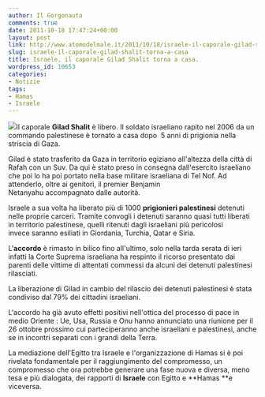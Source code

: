 ```yaml
---
author: Il Gorgonauta
comments: true
date: 2011-10-18 17:47:24+00:00
layout: post
link: http://www.atomodelmale.it/2011/10/18/israele-il-caporale-gilad-shalit-torna-a-casa/
slug: israele-il-caporale-gilad-shalit-torna-a-casa
title: Israele, il caporale Gilad Shalit torna a casa.
wordpress_id: 10653
categories:
- Notizie
tags:
- Hamas
- Israele
---
```


[![](http://www.atomodelmale.it/wp-content/uploads/2011/10/Gilad-Shalit-300x200.jpg)](http://www.atomodelmale.it/wp-content/uploads/2011/10/Gilad-Shalit.jpg)Il caporale **Gilad Shalit** è libero. Il soldato israeliano rapito nel 2006 da un commando palestinese è tornato a casa dopo  5 anni di prigionia nella striscia di Gaza.

Gilad è stato trasferito da Gaza in territorio egiziano all'altezza della città di Rafah con un Suv. Da qui è stato preso in consegna dall'esercito israeliano che poi lo ha poi portato nella base militare israeliana di Tel Nof. Ad attenderlo, oltre ai genitori, il premier Benjamin Netanyahu accompagnato dalle autorità.

Israele a sua volta ha liberato più di 1000 **prigionieri palestinesi** detenuti nelle proprie carceri. Tramite convogli i detenuti saranno quasi tutti liberati in territorio palestinese, quelli ritenuti dagli israeliani più pericolosi invece saranno esiliati in Giordania, Turchia, Qatar e Siria.

L'**accordo** è rimasto in bilico fino all'ultimo, solo nella tarda serata di ieri infatti la Corte Suprema israeliana ha respinto il ricorso presentato dai parenti delle vittime di attentati commessi da alcuni dei detenuti palestinesi rilasciati.


La liberazione di Gilad in cambio del rilascio dei detenuti palestinesi è stata condiviso dal 79% dei cittadini israeliani.

L'accordo ha già avuto effetti positivi nell'ottica del processo di pace in medio Oriente : Ue, Usa, Russia e Onu hanno annunciato una riunione per il 26 ottobre prossimo cui parteciperanno anche israeliani e palestinesi, anche se in incontri separati con i grandi della Terra.

La mediazione dell'Egitto tra Israele e l'organizzazione di Hamas si è poi rivelata fondamentale per il raggiungimento del compromesso, un compromesso che ora potrebbe generare una fase nuova e diversa, meno tesa e più dialogata, dei rapporti di **Israele** con Egitto e **Hamas **e viceversa.
